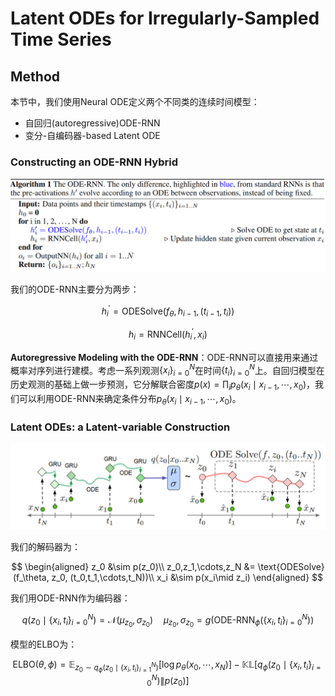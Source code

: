 # Latent ODEs for Irregularly-Sampled Time Series

## Method

本节中，我们使用Neural ODE定义两个不同类的连续时间模型：

+ 自回归(autoregressive)ODE-RNN
+ 变分-自编码器-based Latent ODE

### Constructing an ODE-RNN Hybrid

![1](4.png)

我们的ODE-RNN主要分为两步：

$$
h_i^\prime = \text{ODESolve}(f_\theta, h_{i-1}, (t_{i-1},t_i))
$$

$$
h_i = \text{RNNCell}(h_i^\prime, x_i)
$$

**Autoregressive Modeling with the ODE-RNN**：ODE-RNN可以直接用来通过概率对序列进行建模。考虑一系列观测$\{x_i\}_{i=0}^N$在时间$\{t_i\}_{i=0}^N$上。自回归模型在历史观测的基础上做一步预测，它分解联合密度$p(x) = \prod_{i}p_\theta(x_i\mid x_{i-1},\cdots,x_0)$，我们可以利用ODE-RNN来确定条件分布$p_\theta(x_i\mid x_{i-1},\cdots,x_0)$。

### Latent ODEs: a Latent-variable Construction

![2](5.png)

我们的解码器为：

$$
\begin{aligned}
    z_0 &\sim p(z_0)\\
    z_0,z_1,\cdots,z_N &= \text{ODESolve}(f_\theta, z_0, (t_0,t_1,\cdots,t_N))\\
    x_i &\sim p(x_i\mid z_i)
\end{aligned}
$$

我们用ODE-RNN作为编码器：

$$
q(z_0\mid \{x_i,t_i\}_{i=0}^N) = \mathcal{N}(\mu_{z_0},\sigma_{z_0})\quad \mu_{z_0},\sigma_{z_0} = g(\text{ODE-RNN}_\phi(\{x_i,t_i\}_{i=0}^N))
$$

模型的ELBO为：

$$
\text{ELBO}(\theta,\phi) = \mathbb{E}_{z_0\sim q_\phi(z_0\mid \{x_i,t_i\}_{i=1}^N)}[\log p_{\theta}(x_0,\cdots,x_N)] - \mathbb{KL}[q_\phi(z_0\mid \{x_i,t_i\}_{i=0}^N)\| p(z_0)]
$$

